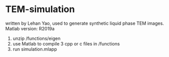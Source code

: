 # TEM-simulation
written by Lehan Yao, 
used to generate synthetic liquid phase TEM images. 
Matlab version: R2019a
1. unzip /functions/eigen
2. use Matlab to compile 3 cpp or c files in /functions
3. run simulation.mlapp
